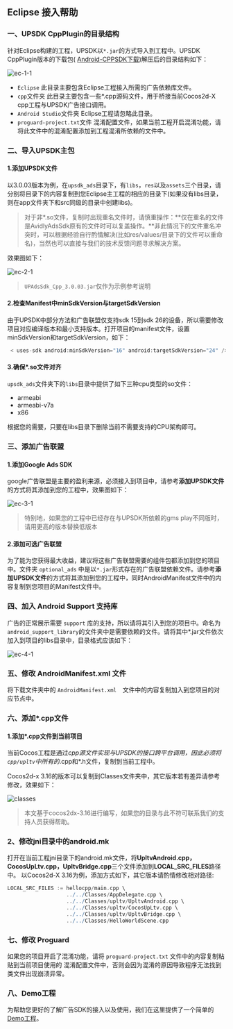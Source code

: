 
## Eclipse 接入帮助

### 一、UPSDK CppPlugin的目录结构
针对Eclipse构建的工程，UPSDK以`*.jar`的方式导入到工程中。UPSDK CppPlugin版本的下载包( [Android-CPPSDK下载](http://docc.upltv.com/docs/show/13 "SDK下载页面"))解压后的目录结构如下：

![ec-1-1](http://docc.upltv.com/uploads/201805/5afd3722e5ab6_5afd3722.png "ec-1-1")


- `Eclipse`
  此目录主要包含Eclipse工程接入所需的广告依赖库文件。
- `cpp`文件夹
  此目录主要包含一些*.cpp源码文件，用于桥接当前Cocos2d-X cpp工程与UPSDK广告接口调用。
- `Android Studio`文件夹
  Eclipse工程请忽略此目录。
- `proguard-project.txt`文件
  混淆配置文件，如果当前工程开启混淆功能，请将此文件中的混淆配置添加到工程混淆所依赖的文件中。
  

### 二、导入UPSDK主包
#### 1.添加UPSDK文件
以3.0.03版本为例，在`upsdk_ads`目录下，有`libs`，`res`以及`assets`三个目录，请分别将目录下的内容复制到您Eclipse主工程的相应的目录下(如果没有libs目录，则在app文件夹下和src同级的目录中创建libs)。
> 对于非*.so文件，复制时出现重名文件时，请慎重操作：**仅在重名的文件是AvidlyAdsSdk原有的文件时可以复盖操作。**非此情况下的文件重名冲突时，可以根据经验自行酌情解决(比如res/values/目录下的文件可以重命名)，当然也可以直接与我们的技术反馈问题寻求解决方案。

效果图如下：

![ec-2-1](http://docc.upltv.com/uploads/201805/5afd39e93c234_5afd39e9.png "ec-2-1")
> `UPAdsSdk_Cpp_3.0.03.jar`仅作为示例参考说明

#### 2.检查Manifest中minSdkVersion与targetSdkVersion
由于UPSDK中部分方法和广告联盟仅支持sdk 15到sdk 26的设备，所以需要修改项目对应编译版本和最小支持版本。打开项目的manifest文件，设置minSdkVersion和targetSdkVersion，如下：
```groovy
 < uses-sdk android:minSdkVersion="16" android:targetSdkVersion="24" />
```
#### 3.确保*.so文件对齐
`upsdk_ads`文件夹下的`libs`目录中提供了如下三种cpu类型的so文件：
- armeabi
- armeabi-v7a
- x86

根据您的需要，只要在libs目录下删除当前不需要支持的CPU架构即可。

### 三、添加广告联盟
#### 1.添加Google Ads SDK
google广告联盟是主要的盈利来源，必须接入到项目中，请参考**添加UPSDK文件**的方式将其添加到您的工程中，效果图如下：

![ec-3-1](http://docc.upltv.com/uploads/201805/5afd45a3b7d61_5afd45a3.png "ec-3-1")
> 特别地，如果您的工程中已经存在与UPSDK所依赖的gms play不同版时，请用更高的版本替换低版本

#### 2.添加可选广告联盟
为了能为您获得最大收益，建议将这些广告联盟需要的组件包都添加到您的项目中。文件夹 `optional_ads` 中是以`*.jar`形式存在的广告联盟依赖文件。请参考**添加UPSDK文件**的方式将其添加到您的工程中，同时AndroidManifest文件中的内容复制到您项目的Manifest文件中。

### 四、加入 Android Support 支持库
广告的正常展示需要 `support` 库的支持，所以请将其引入到您的项目中。命名为`android_support_library`的文件夹中是需要依赖的文件。请将其中*.jar文件依次加入到项目的libs目录中，目录格式应该如下：

![ec-4-1](http://docc.upltv.com/uploads/201805/5afd4483c57c1_5afd4483.png "ec-4-1")


### 五、修改 AndroidManifest.xml 文件
将下载文件夹中的 `AndroidManifest.xml  `文件中的内容复制加入到您项目的对应节点中。

### 六、添加*.cpp文件
#### 1.添加*.cpp文件到当前项目
当前Cocos工程是通过*cpp源文件实现与UPSDK的接口跨平台调用，因此必须将`cpp/upltv`中所有的*.cpp和*.h文件，复制到当前工程中。


Cocos2d-x 3.16的版本可以复制到Classes文件夹中，其它版本若有差异请参考修改，效果如下：

![classes](http://docc.upltv.com/uploads/201804/5acac9170fddc_5acac917.png "classes")
>本文基于cocos2dx-3.16进行编写，如果您的目录与此不符可联系我们的支持人员获得帮助。

### 2、修改jni目录中的android.mk
打开在当前工程jni目录下的android.mk文件，将**UpltvAndroid.cpp，CocosUpLtv.cpp，UpltvBridge.cpp**三个文件添加到**LOCAL_SRC_FILES**路径中。
以Cocos2d-X 3.16为例，添加方式如下，其它版本请酌情修改相对路径:

```groovy
LOCAL_SRC_FILES := hellocpp/main.cpp \
                   ../../Classes/AppDelegate.cpp \
                   ../../Classes/upltv/UpltvAndroid.cpp \
                   ../../Classes/upltv/CocosUpLtv.cpp \
                   ../../Classes/upltv/UpltvBridge.cpp \
                   ../../Classes/HelloWorldScene.cpp
```

### 七、修改 Proguard
如果您的项目开启了混淆功能，请将 `proguard-project.txt` 文件中的内容复制粘贴到当前项目使用的 混淆配置文件中，否则会因为混淆的原因导致程序无法找到类文件出现崩溃异常。

### 八、Demo工程
为帮助您更好的了解广告SDK的接入以及使用，我们在这里提供了一个简单的[Demo工程](https://github.com/AvidlyGit/AdSdkDemo-Studio "Demo工程")。
